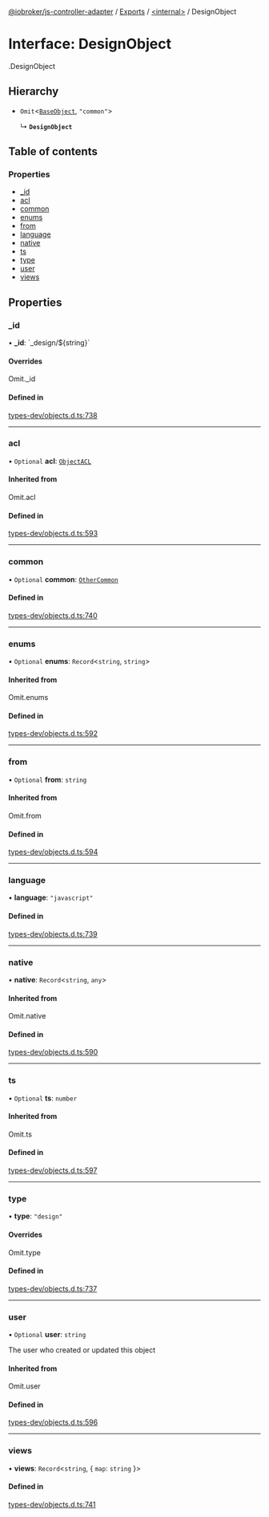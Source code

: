 [@iobroker/js-controller-adapter](../README.md) / [Exports](../modules.md) / [<internal\>](../modules/internal_.md) / DesignObject

# Interface: DesignObject

[<internal>](../modules/internal_.md).DesignObject

## Hierarchy

- `Omit`<[`BaseObject`](internal_.BaseObject.md), ``"common"``\>

  ↳ **`DesignObject`**

## Table of contents

### Properties

- [\_id](internal_.DesignObject.md#_id)
- [acl](internal_.DesignObject.md#acl)
- [common](internal_.DesignObject.md#common)
- [enums](internal_.DesignObject.md#enums)
- [from](internal_.DesignObject.md#from)
- [language](internal_.DesignObject.md#language)
- [native](internal_.DesignObject.md#native)
- [ts](internal_.DesignObject.md#ts)
- [type](internal_.DesignObject.md#type)
- [user](internal_.DesignObject.md#user)
- [views](internal_.DesignObject.md#views)

## Properties

### \_id

• **\_id**: \`\_design/${string}\`

#### Overrides

Omit.\_id

#### Defined in

[types-dev/objects.d.ts:738](https://github.com/ioBroker/ioBroker.js-controller/blob/86a55dad/packages/types-dev/objects.d.ts#L738)

___

### acl

• `Optional` **acl**: [`ObjectACL`](internal_.ObjectACL.md)

#### Inherited from

Omit.acl

#### Defined in

[types-dev/objects.d.ts:593](https://github.com/ioBroker/ioBroker.js-controller/blob/86a55dad/packages/types-dev/objects.d.ts#L593)

___

### common

• `Optional` **common**: [`OtherCommon`](internal_.OtherCommon.md)

#### Defined in

[types-dev/objects.d.ts:740](https://github.com/ioBroker/ioBroker.js-controller/blob/86a55dad/packages/types-dev/objects.d.ts#L740)

___

### enums

• `Optional` **enums**: `Record`<`string`, `string`\>

#### Inherited from

Omit.enums

#### Defined in

[types-dev/objects.d.ts:592](https://github.com/ioBroker/ioBroker.js-controller/blob/86a55dad/packages/types-dev/objects.d.ts#L592)

___

### from

• `Optional` **from**: `string`

#### Inherited from

Omit.from

#### Defined in

[types-dev/objects.d.ts:594](https://github.com/ioBroker/ioBroker.js-controller/blob/86a55dad/packages/types-dev/objects.d.ts#L594)

___

### language

• **language**: ``"javascript"``

#### Defined in

[types-dev/objects.d.ts:739](https://github.com/ioBroker/ioBroker.js-controller/blob/86a55dad/packages/types-dev/objects.d.ts#L739)

___

### native

• **native**: `Record`<`string`, `any`\>

#### Inherited from

Omit.native

#### Defined in

[types-dev/objects.d.ts:590](https://github.com/ioBroker/ioBroker.js-controller/blob/86a55dad/packages/types-dev/objects.d.ts#L590)

___

### ts

• `Optional` **ts**: `number`

#### Inherited from

Omit.ts

#### Defined in

[types-dev/objects.d.ts:597](https://github.com/ioBroker/ioBroker.js-controller/blob/86a55dad/packages/types-dev/objects.d.ts#L597)

___

### type

• **type**: ``"design"``

#### Overrides

Omit.type

#### Defined in

[types-dev/objects.d.ts:737](https://github.com/ioBroker/ioBroker.js-controller/blob/86a55dad/packages/types-dev/objects.d.ts#L737)

___

### user

• `Optional` **user**: `string`

The user who created or updated this object

#### Inherited from

Omit.user

#### Defined in

[types-dev/objects.d.ts:596](https://github.com/ioBroker/ioBroker.js-controller/blob/86a55dad/packages/types-dev/objects.d.ts#L596)

___

### views

• **views**: `Record`<`string`, { `map`: `string`  }\>

#### Defined in

[types-dev/objects.d.ts:741](https://github.com/ioBroker/ioBroker.js-controller/blob/86a55dad/packages/types-dev/objects.d.ts#L741)
